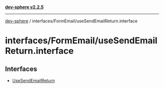 [**dev-sphere v2.2.5**](../../../README.md)

***

[dev-sphere](../../../modules.md) / interfaces/FormEmail/useSendEmailReturn.interface

# interfaces/FormEmail/useSendEmailReturn.interface

## Interfaces

- [UseSendEmailReturn](interfaces/UseSendEmailReturn.md)
